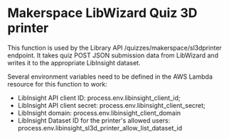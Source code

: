 # Makerspace LibWizard Quiz 3D printer
This function is used by the Library API /quizzes/makerspace/sl3dprinter endpoint. It takes quiz POST JSON submission data from LibWizard and writes it to the appropriate LibInsight dataset.

Several environment variables need to be defined in the AWS Lambda resource for this function to work:
- LibInsight API client ID: process.env.libinsight_client_id;
- LibInsight API client secret: process.env.libinsight_client_secret;
- LibInsight domain: process.env.libinsight_client_domain
- LibInsight Dataset ID for the printer's allowed users: process.env.libinsight_sl3d_printer_allow_list_dataset_id

